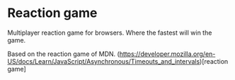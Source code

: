 # Reaction game

Multiplayer reaction game for browsers. Where the fastest will win the game.

Based on the reaction game of MDN. (https://developer.mozilla.org/en-US/docs/Learn/JavaScript/Asynchronous/Timeouts_and_intervals)[reaction game]

